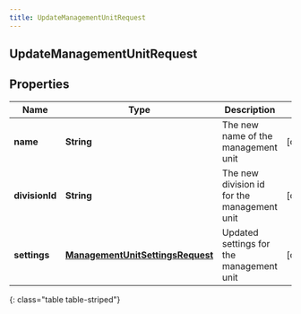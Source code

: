 ```yaml
---
title: UpdateManagementUnitRequest
---
```

## UpdateManagementUnitRequest


## Properties

| Name | Type | Description | Notes |
| ------------ | ------------- | ------------- | ------------- |
| **name** | <!----><!---->**String**<!----> | The new name of the management unit |  [optional] |
| **divisionId** | <!----><!---->**String**<!----> | The new division id for the management unit |  [optional] |
| **settings** | <!----><!---->[**ManagementUnitSettingsRequest**](ManagementUnitSettingsRequest.html)<!----> | Updated settings for the management unit |  [optional] |
{: class="table table-striped"}



